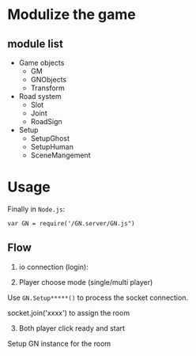 # Modulize the game

## module list
* Game objects
    * GM 
    * GNObjects 
    * Transform 
* Road system
    * Slot
    * Joint
    * RoadSign
* Setup
    * SetupGhost
    * SetupHuman
    * SceneMangement

# Usage
Finally in `Node.js`:

    var GN = require('/GN.server/GN.js")

## Flow
1. io connection (login):

2. Player choose mode (single/multi player)

Use `GN.Setup*****()` to process the socket connection.

socket.join('xxxx') to assign the room

3. Both player click ready and start

Setup GN instance for the room